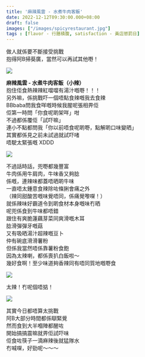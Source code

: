 ```yaml
---
title: '麻辣風雲 - 水煮牛肉客飯'
date: 2022-12-12T09:30:00.000+08:00
draft: false
images: ["/images/spicyrestaurant.jpg"]
tags : [flavor - 行膳積腹, satisfaction - 黃店懲罰日]
---
```


做人就係要不斷接受挑戰  
抱得阿B掃葵廣，當然可以再試其他嘢！  

![](/images/spicyrestaurant.jpg)

**麻辣風雲 - 水煮牛肉客飯（小辣）**  
抱住佢食熱辣辣紅噹噹有湯汁嘅嘢！！！  
另外嘛，係挑戰吓一個唔點食辣嘅我去食辣  
BBbaba問我食咩嘅時候我腥呢張相畀佢  
佢第一時問「你食呢啲架咩」咁  
不過都係覆佢「試吓嘛」  
連小不點都問我「你以前唔食呢啲嘢，點解啲口味變晒」  
其實都係見之前未試過就試吓啫  
唔駛太緊張嘅 XDDD  

![](/images/spicyrestaurant1.jpg)

不過話時話，兜嘢都幾豐富  
牛肉係用牛肩肉，牛味香又夠腍  
係嘅，連辣味都蓋唔晒啲牛味  
一直唔太鍾意食辣除咗條脷會痛之外  
（辣同甜酸苦嘅味覺唔同，係痛覺嚟㗎！）  
就係辣味好霸道令到啲食材本身嘅味冇晒  
呢兜係食到牛味都唔錯  
跟住有爽脆蓮藕芽菜同爽滑嘅木耳  
腍滑彈彈牙嘅菇  
又有吸晒湯汁超辣嘅豆卜  
仲有碗底滑滑薯粉  
但係我當然唔係靠薯粉食飽  
因為太辣喇，都係喪扒白飯啦～  
幾好食啊！至少味道夠香辣同有唔同質地嘅嘢食  

![](/images/spicyrestaurant2.jpg)

太辣！冇呢個唔掂！  

![](/images/spicyrestaurant3.jpg)

其實今日都唔算太挑戰  
阿B大部分時間都係瞓緊覺  
然而食到大半嗰陣都醒咗  
開始搞搞震嘛就畀佢試吓味  
佢食咗筷子一滴麻辣後就猛隊水  
冇喊㗎，好勁呢～～～  

